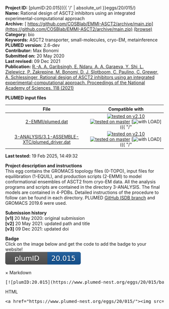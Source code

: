 **Project ID:** [plumID:20.015]({{ '/' | absolute_url }}eggs/20/015/)  
**Name:**  Rational design of ASCT2 inhibitors using an integrated experimental-computational approach  
**Archive:** [ https://github.com/COSBlab/EMMI-ASCT2/archive/main.zip](https://github.com/COSBlab/EMMI-ASCT2/archive/main.zip) [(browse)](https://github.com/COSBlab/EMMI-ASCT2/tree/main)  
**Category:**  bio  
**Keywords:**  ASCT2 transporter, small-molecules, cryo-EM, metainference  
**PLUMED version:**  2.6-dev  
**Contributor:**  Max Bonomi  
**Submitted on:** 20 May 2020  
**Last revised:** 09 Dec 2021  
**Publication:** [R.-A. A. Garibsingh, E. Ndaru, A. A. Garaeva, Y. Shi, L. Zielewicz, P. Zakrepine, M. Bonomi, D. J. Slotboom, C. Paulino, C. Grewer, A. Schlessinger, Rational design of ASCT2 inhibitors using an integrated experimental-computational approach. Proceedings of the National Academy of Sciences. 118 (2021)](http://dx.doi.org/10.1073/pnas.2104093118)  
  
**PLUMED input files**  
  
| File     | Compatible with |  
|:--------:|:--------:|  
| [2-EMMI/plumed.dat](./data/2-EMMI/plumed.dat.md) |  [![tested on v2.10](https://img.shields.io/badge/v2.10-failed-red.svg)](data/2-EMMI/plumed.dat.plumed.stderr) [![tested on master](https://img.shields.io/badge/master-failed-red.svg)](data/2-EMMI/plumed.dat.plumed_master.stderr) [![with LOAD](https://img.shields.io/badge/with-LOAD-yellow.svg)]({{ "/" | absolute_url }}badges) |  
| [3-ANALYSIS/3.1-ASSEMBLE-XTC/plumed_driver.dat](./data/3-ANALYSIS/3.1-ASSEMBLE-XTC/plumed_driver.dat.md) |  [![tested on v2.10](https://img.shields.io/badge/v2.10-passing-green.svg)](data/3-ANALYSIS/3.1-ASSEMBLE-XTC/plumed_driver.dat.plumed.stderr) [![tested on master](https://img.shields.io/badge/master-passing-green.svg)](data/3-ANALYSIS/3.1-ASSEMBLE-XTC/plumed_driver.dat.plumed_master.stderr) [![with LOAD](https://img.shields.io/badge/with-LOAD-yellow.svg)]({{ "/" | absolute_url }}badges) |  
  
**Last tested:**  19 Feb 2025, 14:49:32
  
**Project description and instructions**  
This egg contains the GROMACS topology files (0-TOPO), input files for equilibration (1-EQUIL), and production scripts (2-EMMI) to model conformational ensembles of ASCT2 from cryo-EM data. All the analysis programs and scripts are contained in the directory 3-ANALYSIS. The final models are contained in 4-PDBs. Detailed instructions of the procedure to follow can be found in each directory. PLUMED [GitHub ISDB branch](https://github.com/plumed/plumed2/tree/isdb) and GROMACS 2019.6 were used. 

  
**Submission history**  
**[v1]** 20 May 2020: original submission  
**[v2]** 20 May 2021: updated path and title  
**[v3]** 09 Dec 2021: updated doi  
  
**Badge**  
Click on the image below and get the code to add the badge to your website!  
<img src="./badge.svg" alt="plumeDnest:20.015" id="myBtn" class="badge">
<div id="myModal" class="modal">
  <div class="modal-content">
    <span class="close">&times;</span>
    Markdown<pre>[![plumID:20.015](https://www.plumed-nest.org/eggs/20/015/badge.svg)](https://www.plumed-nest.org/eggs/20/015/)</pre>
    HTML<pre>&lt;a href="https://www.plumed-nest.org/eggs/20/015/"&gt;&lt;img src="https://www.plumed-nest.org/eggs/20/015/badge.svg" alt="plumID:20.015"&gt;&lt;/a&gt;</pre>
  </div>
</div>

